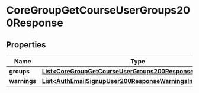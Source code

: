 

# CoreGroupGetCourseUserGroups200Response


## Properties

| Name | Type | Description | Notes |
|------------ | ------------- | ------------- | -------------|
|**groups** | [**List&lt;CoreGroupGetCourseUserGroups200ResponseGroupsInner&gt;**](CoreGroupGetCourseUserGroups200ResponseGroupsInner.md) |  |  |
|**warnings** | [**List&lt;AuthEmailSignupUser200ResponseWarningsInner&gt;**](AuthEmailSignupUser200ResponseWarningsInner.md) |  |  [optional] |



